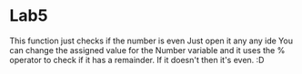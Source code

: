# Lab5
This function just checks if the number is even 
Just open it any any ide 
You can change the assigned value for the Number variable and it uses the % operator to check if it has a remainder. If it doesn't then it's even. 
:D
